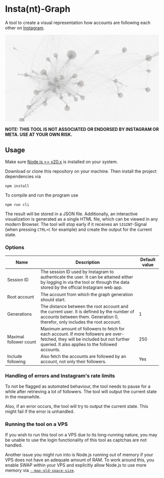 # Insta(nt)-Graph

A tool to create a visual representation how accounts are following each other on [Instagram](https://instagram.com).

![An example of the visual representation](./example-graph.png)

**NOTE: THIS TOOL IS NOT ASSOCIATED OR ENDORSED BY INSTAGRAM OR META. USE AT YOUR OWN RISK.**

## Usage

Make sure [Node.js >= v20.x](https://nodejs.org/) is installed on your system.

Download or clone this repository on your machine. Then install the project dependencies via

```
npm install
```

To compile and run the program use

```
npm run cli
```

The result will be stored in a JSON file. Additionally, an interactive visualization is generated as a single HTML file,
which can be viewed in any modern Browser. The tool will stop early if it receives an `SIGINT`-Signal (when pressing
`CTRL+C` for example) and create the output for the current state.

### Options

| Name                   | Description                                                                                                                                                                         | Default value |
|------------------------|-------------------------------------------------------------------------------------------------------------------------------------------------------------------------------------|---------------|
| Session ID             | The session ID used by Instagram to authenticate the user. It can be attained either by logging in via the tool or through the data stored by the official Instagram web app.       |
| Root account           | The account from which the graph generation should start.                                                                                                                           |               |
| Generations            | The distance between the root account and the current user. It is defined by the number of accounts between them. Generation 0, therefor, only includes the root account.           | 1             |
| Maximal follower count | Maximum amount of followers to fetch for each account. If more followers are over-fetched, they will be included but not further queried. It also applies to the followed accounts. | 250           |
| Include following      | Also fetch the accounts are followed by an account, not only their followers.                                                                                                       | Yes           |

### Handling of errors and Instagram's rate limits

To not be flagged as automated behaviour, the tool needs to pause for a while after retrieving a lot of followers. The
tool will output the current state in the meanwhile.

Also, if an error occurs, the tool will try to output the current state. This might fail if the error is unhandled.

### Running the tool on a VPS

If you wish to run this tool on a VPS due to its long-running nature, you may be unable to use the login functionality
of this
tool as captchas are not handled.

Another issue you might run into is Node.js running out of memory if your VPS does not have an adequate amount of RAM.
To
work around this, you enable SWAP within your VPS and explicitly allow Node.js to use more memory via
[`--max-old-space-size`](https://nodejs.org/api/cli.html#--max-old-space-sizesize-in-megabytes).

